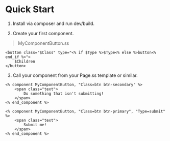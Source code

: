 # Quick Start

1. Install via composer and run dev/build.

2. Create your first component.

>MyComponentButton.ss
```
<button class="$Class" type="<% if $Type %>$Type<% else %>button<% end_if %>">
	$Children
</button>
```

3. Call your component from your Page.ss template or similar.
```
<% component MyComponentButton, "Class=btn btn-secondary" %>
	<span class="text">
		Do something that isn't submitting!
	</span>
<% end_component %>

<% component MyComponentButton, "Class=btn btn-primary", "Type=submit" %>
	<span class="text">
		Submit me!
	</span>
<% end_component %>
```
